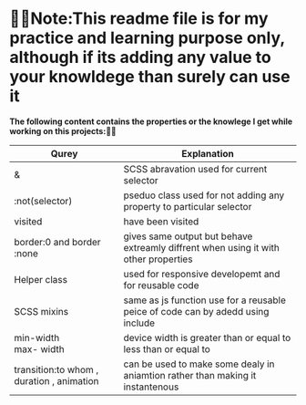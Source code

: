 # 📌📌Note:This readme file is for my practice and learning purpose only, although if its adding any value to your knowldege than surely can use it

**The following content contains the properties or the knowlege I get while working on this projects:📢😎**

| Qurey                                     | Explanation                                                                         |
| ----------------------------------------- | ----------------------------------------------------------------------------------- |
| &                                         | SCSS abravation used for current selector                                           |
| :not(selector)                            | pseduo class used for not adding any property to particular selector                |
| visited                                   | have been visited                                                                   |
| border:0 and border :none                 | gives same output but behave extreamly diffrent when using it with other properties |
| Helper class                              | used for responsive developemt and for reusable code                                |
| SCSS mixins                               | same as js function use for a reusable peice of code can by adedd using include     |
| min-width<br>max- width                   | device width is greater than or equal to<br>less than or equal to<br>               |
| transition:to whom , duration , animation | can be used to make some dealy in aniamtion rather than making it instantenous      |

